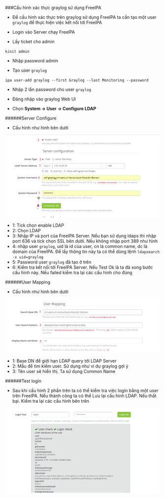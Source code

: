 ###Cấu hình xác thực graylog sử dụng FreeIPA
- Để cấu hình xác thực trên graylog sử dụng FreeIPA ta cần tạo một user `graylog` để thực hiện việc kết nối tới FreeIPA

- Login vào Server chạy FreeIPA

- Lấy ticket cho admin

`kinit admin`

- Nhập password admin

- Tạo user `graylog`

`ipa user-add graylog --first Graylog --last Monitoring --password`

- Nhập 2 lần password cho user `graylog`

- Đăng nhập vào graylog Web UI

- Chọn **System -> User -> Configure LDAP**

######Server Configure

- Cấu hình như hình bên dưới

<img src="../images/configServer.png">

  - 1: Tick chọn enable LDAP
  - 2: Chọn LDAP
  - 3: Nhập IP và port của FreeIPA Server. Nếu bạn sử dụng ldaps thì nhập port 636 và tick chọn SSL bên dưới. Nếu không nhập port 389 như hình
  - 4: nhập user `graylog`, uid là id của user, cn là common name, dc là domain của FreeIPA. Để lấy thông tin này ta có thể dùng lệnh `ldapsearch -x uid=graylog`
  - 5: Password user `graylog` đã tạo ở trên
  - 6: Kiểm tra kết nối tới FreeIPA Server. Nếu Test Ok là ta đã xong bước cấu hình này. Nếu failed kiểm tra lại các cấu hình cho đúng

######User Mapping

- Cấu hình như hình bên dưới

<img src="../images/userMapping.png">

  - 1: Base DN để giới hạn LDAP query tới LDAP Server
  - 2: Mẫu để tìm kiếm user. Sử dụng như ví dụ graylog gợi ý
  - 3: Tên user sẽ hiển thị. Ta sử dụng Common Name

######Test login

- Sau khi cấu hình 2 phần trên ta có thể kiểm tra việc login bằng một user trên FreeIPA. Nếu thành công ta có thể Lưu lại cấu hình LDAP. Nếu thất bại. Kiểm tra lại các cấu hình bên trên

<img src="../images/loginTest.png">
